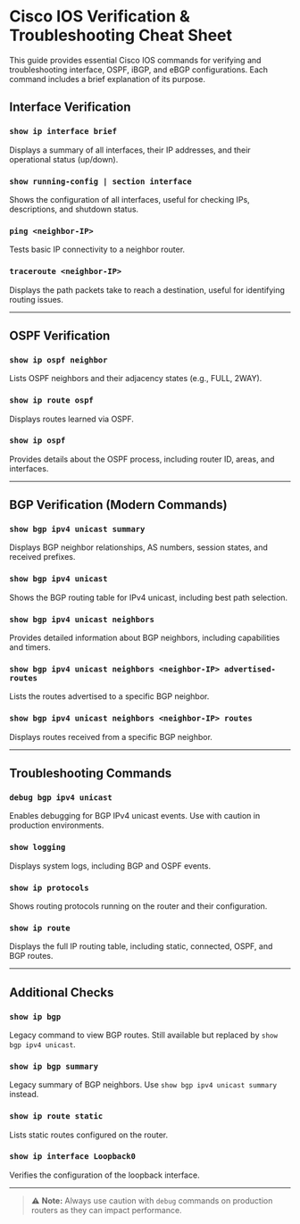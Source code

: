 
# Cisco IOS Verification & Troubleshooting Cheat Sheet

This guide provides essential Cisco IOS commands for verifying and troubleshooting interface, OSPF, iBGP, and eBGP configurations. Each command includes a brief explanation of its purpose.

## Interface Verification

### `show ip interface brief`
Displays a summary of all interfaces, their IP addresses, and their operational status (up/down).

### `show running-config | section interface`
Shows the configuration of all interfaces, useful for checking IPs, descriptions, and shutdown status.

### `ping <neighbor-IP>`
Tests basic IP connectivity to a neighbor router.

### `traceroute <neighbor-IP>`
Displays the path packets take to reach a destination, useful for identifying routing issues.

---

## OSPF Verification

### `show ip ospf neighbor`
Lists OSPF neighbors and their adjacency states (e.g., FULL, 2WAY).

### `show ip route ospf`
Displays routes learned via OSPF.

### `show ip ospf`
Provides details about the OSPF process, including router ID, areas, and interfaces.

---

## BGP Verification (Modern Commands)

### `show bgp ipv4 unicast summary`
Displays BGP neighbor relationships, AS numbers, session states, and received prefixes.

### `show bgp ipv4 unicast`
Shows the BGP routing table for IPv4 unicast, including best path selection.

### `show bgp ipv4 unicast neighbors`
Provides detailed information about BGP neighbors, including capabilities and timers.

### `show bgp ipv4 unicast neighbors <neighbor-IP> advertised-routes`
Lists the routes advertised to a specific BGP neighbor.

### `show bgp ipv4 unicast neighbors <neighbor-IP> routes`
Displays routes received from a specific BGP neighbor.

---

## Troubleshooting Commands

### `debug bgp ipv4 unicast`
Enables debugging for BGP IPv4 unicast events. Use with caution in production environments.

### `show logging`
Displays system logs, including BGP and OSPF events.

### `show ip protocols`
Shows routing protocols running on the router and their configuration.

### `show ip route`
Displays the full IP routing table, including static, connected, OSPF, and BGP routes.

---

## Additional Checks

### `show ip bgp`
Legacy command to view BGP routes. Still available but replaced by `show bgp ipv4 unicast`.

### `show ip bgp summary`
Legacy summary of BGP neighbors. Use `show bgp ipv4 unicast summary` instead.

### `show ip route static`
Lists static routes configured on the router.

### `show ip interface Loopback0`
Verifies the configuration of the loopback interface.

---

> ⚠️ **Note:** Always use caution with `debug` commands on production routers as they can impact performance.
